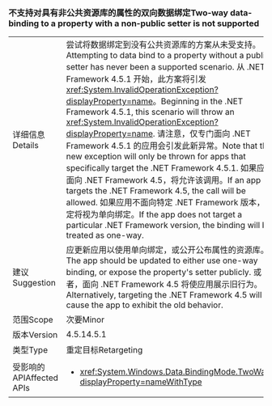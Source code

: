### <a name="two-way-data-binding-to-a-property-with-a-non-public-setter-is-not-supported"></a><span data-ttu-id="09e7b-101">不支持对具有非公共资源库的属性的双向数据绑定</span><span class="sxs-lookup"><span data-stu-id="09e7b-101">Two-way data-binding to a property with a non-public setter is not supported</span></span>

|   |   |
|---|---|
|<span data-ttu-id="09e7b-102">详细信息</span><span class="sxs-lookup"><span data-stu-id="09e7b-102">Details</span></span>|<span data-ttu-id="09e7b-103">尝试将数据绑定到没有公共资源库的方案从未受支持。</span><span class="sxs-lookup"><span data-stu-id="09e7b-103">Attempting to data bind to a property without a public setter has never been a supported scenario.</span></span> <span data-ttu-id="09e7b-104">从 .NET Framework 4.5.1 开始，此方案将引发 <xref:System.InvalidOperationException?displayProperty=name>。</span><span class="sxs-lookup"><span data-stu-id="09e7b-104">Beginning in the .NET Framework 4.5.1, this scenario will throw an <xref:System.InvalidOperationException?displayProperty=name>.</span></span> <span data-ttu-id="09e7b-105">请注意，仅专门面向 .NET Framework 4.5.1 的应用会引发此新异常。</span><span class="sxs-lookup"><span data-stu-id="09e7b-105">Note that this new exception will only be thrown for apps that specifically target the .NET Framework 4.5.1.</span></span> <span data-ttu-id="09e7b-106">如果应用面向 .NET Framework 4.5，将允许该调用。</span><span class="sxs-lookup"><span data-stu-id="09e7b-106">If an app targets the .NET Framework 4.5, the call will be allowed.</span></span> <span data-ttu-id="09e7b-107">如果应用不面向特定 .NET Framework 版本，绑定将视为单向绑定。</span><span class="sxs-lookup"><span data-stu-id="09e7b-107">If the app does not target a particular .NET Framework version, the binding will be treated as one-way.</span></span>|
|<span data-ttu-id="09e7b-108">建议</span><span class="sxs-lookup"><span data-stu-id="09e7b-108">Suggestion</span></span>|<span data-ttu-id="09e7b-109">应更新应用以使用单向绑定，或公开公布属性的资源库。</span><span class="sxs-lookup"><span data-stu-id="09e7b-109">The app should be updated to either use one-way binding, or expose the property's setter publicly.</span></span> <span data-ttu-id="09e7b-110">或者，面向 .NET Framework 4.5 将使应用展示旧行为。</span><span class="sxs-lookup"><span data-stu-id="09e7b-110">Alternatively, targeting the .NET Framework 4.5 will cause the app to exhibit the old behavior.</span></span>|
|<span data-ttu-id="09e7b-111">范围</span><span class="sxs-lookup"><span data-stu-id="09e7b-111">Scope</span></span>|<span data-ttu-id="09e7b-112">次要</span><span class="sxs-lookup"><span data-stu-id="09e7b-112">Minor</span></span>|
|<span data-ttu-id="09e7b-113">版本</span><span class="sxs-lookup"><span data-stu-id="09e7b-113">Version</span></span>|<span data-ttu-id="09e7b-114">4.5.1</span><span class="sxs-lookup"><span data-stu-id="09e7b-114">4.5.1</span></span>|
|<span data-ttu-id="09e7b-115">类型</span><span class="sxs-lookup"><span data-stu-id="09e7b-115">Type</span></span>|<span data-ttu-id="09e7b-116">重定目标</span><span class="sxs-lookup"><span data-stu-id="09e7b-116">Retargeting</span></span>|
|<span data-ttu-id="09e7b-117">受影响的 API</span><span class="sxs-lookup"><span data-stu-id="09e7b-117">Affected APIs</span></span>|<ul><li><xref:System.Windows.Data.BindingMode.TwoWay?displayProperty=nameWithType></li></ul>|

